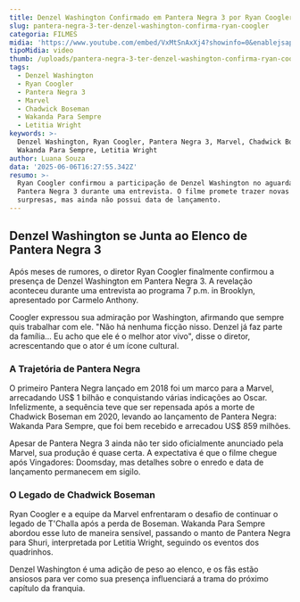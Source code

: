 ```yaml
---
title: Denzel Washington Confirmado em Pantera Negra 3 por Ryan Coogler
slug: pantera-negra-3-ter-denzel-washington-confirma-ryan-coogler
categoria: FILMES
midia: 'https://www.youtube.com/embed/VxMtSnAxXj4?showinfo=0&enablejsapi=1'
tipoMidia: video
thumb: /uploads/pantera-negra-3-ter-denzel-washington-confirma-ryan-coogler-thumb.png
tags:
  - Denzel Washington
  - Ryan Coogler
  - Pantera Negra 3
  - Marvel
  - Chadwick Boseman
  - Wakanda Para Sempre
  - Letitia Wright
keywords: >-
  Denzel Washington, Ryan Coogler, Pantera Negra 3, Marvel, Chadwick Boseman,
  Wakanda Para Sempre, Letitia Wright
author: Luana Souza
data: '2025-06-06T16:27:55.342Z'
resumo: >-
  Ryan Coogler confirmou a participação de Denzel Washington no aguardado
  Pantera Negra 3 durante uma entrevista. O filme promete trazer novas
  surpresas, mas ainda não possui data de lançamento.
---
```


## Denzel Washington se Junta ao Elenco de Pantera Negra 3

Após meses de rumores, o diretor Ryan Coogler finalmente confirmou a presença de Denzel Washington em Pantera Negra 3. A revelação aconteceu durante uma entrevista ao programa 7 p.m. in Brooklyn, apresentado por Carmelo Anthony.

Coogler expressou sua admiração por Washington, afirmando que sempre quis trabalhar com ele. "Não há nenhuma ficção nisso. Denzel já faz parte da família... Eu acho que ele é o melhor ator vivo", disse o diretor, acrescentando que o ator é um ícone cultural.

### A Trajetória de Pantera Negra

O primeiro Pantera Negra lançado em 2018 foi um marco para a Marvel, arrecadando US$ 1 bilhão e conquistando várias indicações ao Oscar. Infelizmente, a sequência teve que ser repensada após a morte de Chadwick Boseman em 2020, levando ao lançamento de Pantera Negra: Wakanda Para Sempre, que foi bem recebido e arrecadou US$ 859 milhões.

Apesar de Pantera Negra 3 ainda não ter sido oficialmente anunciado pela Marvel, sua produção é quase certa. A expectativa é que o filme chegue após Vingadores: Doomsday, mas detalhes sobre o enredo e data de lançamento permanecem em sigilo.

### O Legado de Chadwick Boseman

Ryan Coogler e a equipe da Marvel enfrentaram o desafio de continuar o legado de T'Challa após a perda de Boseman. Wakanda Para Sempre abordou esse luto de maneira sensível, passando o manto de Pantera Negra para Shuri, interpretada por Letitia Wright, seguindo os eventos dos quadrinhos.

Denzel Washington é uma adição de peso ao elenco, e os fãs estão ansiosos para ver como sua presença influenciará a trama do próximo capítulo da franquia.

